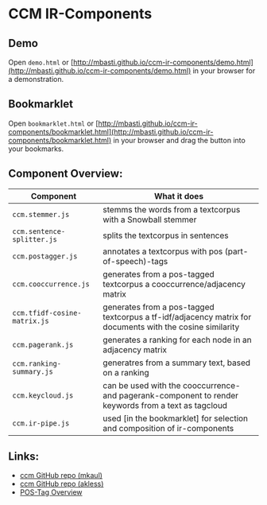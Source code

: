 # CCM IR-Components

## Demo
Open ```demo.html``` or [http://mbasti.github.io/ccm-ir-components/demo.html](http://mbasti.github.io/ccm-ir-components/demo.html)  in your browser for a demonstration.

## Bookmarklet
Open ```bookmarklet.html``` or [http://mbasti.github.io/ccm-ir-components/bookmarklet.html](http://mbasti.github.io/ccm-ir-components/bookmarklet.html) in your browser and drag the button into your bookmarks.

## Component Overview:
| Component    | What it does     |
| ------------- |-------------|
| ```ccm.stemmer.js``` | stemms the words from a textcorpus with a Snowball stemmer |
| ```ccm.sentence-splitter.js``` | splits the textcorpus in sentences |
| ```ccm.postagger.js``` | annotates a textcorpus with pos (part-of-speech)-tags |
| ```ccm.cooccurrence.js``` | generates from a pos-tagged textcorpus a cooccurrence/adjacency matrix |
| ```ccm.tfidf-cosine-matrix.js``` | generates from a pos-tagged textcorpus a tf-idf/adjacency matrix for documents with the cosine similarity|
| ```ccm.pagerank.js``` | generates a ranking for each node in an adjacency matrix |
| ```ccm.ranking-summary.js``` | generatres from a summary text, based on a ranking |
| ```ccm.keycloud.js``` | can be used with the cooccurrence- and pagerank-component to render keywords from a text as tagcloud|
| ```ccm.ir-pipe.js``` | used [in the bookmarklet] for selection and composition of ir-components |

## Links:
* [ccm GitHub repo (mkaul)](https://github.com/mkaul/ccm-components)
* [ccm GitHub repo (akless)](https://github.com/akless/ccm-components)
* [POS-Tag Overview](https://www.ling.upenn.edu/courses/Fall_2003/ling001/penn_treebank_pos.html)
